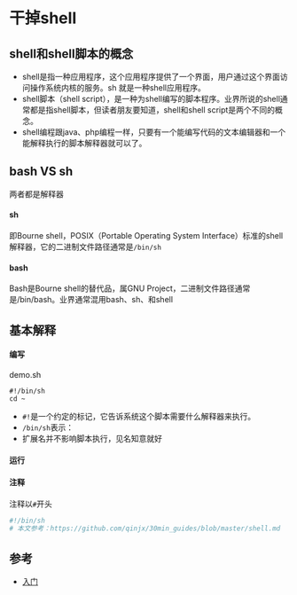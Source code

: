 # 干掉shell

## shell和shell脚本的概念
- shell是指一种应用程序，这个应用程序提供了一个界面，用户通过这个界面访问操作系统内核的服务。sh 就是一种shell应用程序。
- shell脚本（shell script），是一种为shell编写的脚本程序。业界所说的shell通常都是指shell脚本，但读者朋友要知道，shell和shell script是两个不同的概念。
- shell编程跟java、php编程一样，只要有一个能编写代码的文本编辑器和一个能解释执行的脚本解释器就可以了。

## bash VS sh

两者都是解释器

#### sh
即Bourne shell，POSIX（Portable Operating System Interface）标准的shell解释器，它的二进制文件路径通常是`/bin/sh`

#### bash

Bash是Bourne shell的替代品，属GNU Project，二进制文件路径通常是/bin/bash。业界通常混用bash、sh、和shell

## 基本解释

#### 编写

demo.sh

```shell
#!/bin/sh
cd ~
```
- `#!`是一个约定的标记，它告诉系统这个脚本需要什么解释器来执行。
- `/bin/sh`表示：
- 扩展名并不影响脚本执行，见名知意就好

#### 运行


#### 注释
注释以`#`开头

```sh
#!/bin/sh
# 本文参考：https://github.com/qinjx/30min_guides/blob/master/shell.md

```

## 参考

- [入门](https://github.com/qinjx/30min_guides/blob/master/shell.md)